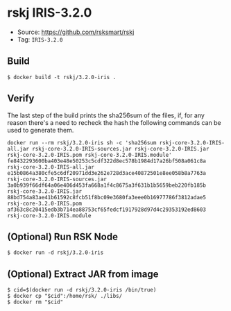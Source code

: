 # rskj IRIS-3.2.0

* Source: https://github.com/rsksmart/rskj
* Tag: `IRIS-3.2.0`

## Build

```
$ docker build -t rskj/3.2.0-iris .
```

## Verify

The last step of the build prints the sha256sum of the files, if, for any reason there's a need to recheck the hash the following commands can be used to generate them.

```
docker run --rm rskj/3.2.0-iris sh -c 'sha256sum rskj-core-3.2.0-IRIS-all.jar rskj-core-3.2.0-IRIS-sources.jar rskj-core-3.2.0-IRIS.jar rskj-core-3.2.0-IRIS.pom rskj-core-3.2.0-IRIS.module'
fe8432293600ba403e48e50253c5cdf322d8ec578b1984d17a26bf508a061c8a  rskj-core-3.2.0-IRIS-all.jar
e15b0864a380cfe5c6df20971dd3e262e728d3ace40872501e8ee058b8a7763a  rskj-core-3.2.0-IRIS-sources.jar
3a0b939f66df64a06e406d453fa668a1f4c8675a3f631b1b5659beb220fb185b  rskj-core-3.2.0-IRIS.jar
88bd754a83ae41b61592c8fcb51f8bc09e3680fa3eee0b16977786f3812adae5  rskj-core-3.2.0-IRIS.pom
af363c8c20415edb3b714ea88753cf65fedcf1917928d97d4c29353192ed8603  rskj-core-3.2.0-IRIS.module
```
## (Optional) Run RSK Node
```
$ docker run -d rskj/3.2.0-iris
```

## (Optional) Extract JAR from image

```
$ cid=$(docker run -d rskj/3.2.0-iris /bin/true)
$ docker cp "$cid":/home/rsk/ ./libs/
$ docker rm "$cid"
```

